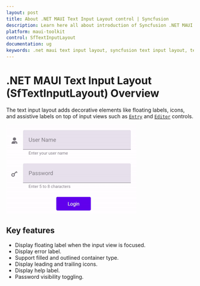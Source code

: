 ```yaml
---
layout: post
title: About .NET MAUI Text Input Layout control | Syncfusion
description: Learn here all about introduction of Syncfusion .NET MAUI Text Input Layout (SfTextInputLayout) control, its elements and more.
platform: maui-toolkit
control: SfTextInputLayout
documentation: ug
keywords: .net maui text input layout, syncfusion text input layout, text input layout maui, .net maui leading icon entry.
---
```


# .NET MAUI Text Input Layout (SfTextInputLayout) Overview

The text input layout adds decorative elements like floating labels, icons, and assistive labels on top of input views such as [`Entry`](https://learn.microsoft.com/en-us/dotnet/maui/user-interface/controls/entry) and [`Editor`](https://learn.microsoft.com/en-us/dotnet/maui/user-interface/controls/editor) controls.


![The customizable text input layout control for .NET MAUI](images/Overview/net_maui_text_input_layout.gif)

## Key features

* Display floating label when the input view is focused.
* Display error label.
* Support filled and outlined container type.
* Display leading and trailing icons.
* Display help label.
* Password visibility toggling.